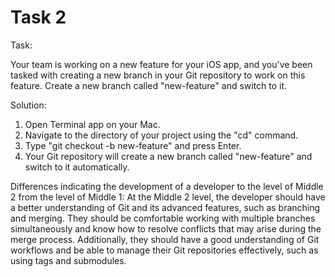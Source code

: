 # Task 2

Task:

Your team is working on a new feature for your iOS app, and you've been tasked
with creating a new branch in your Git repository to work on this feature.
Create a new branch called "new-feature" and switch to it.

Solution:

1. Open Terminal app on your Mac.
2. Navigate to the directory of your project using the "cd" command.
3. Type "git checkout -b new-feature" and press Enter.
4. Your Git repository will create a new branch called "new-feature" and switch
   to it automatically.

Differences indicating the development of a developer to the level of Middle 2
from the level of Middle 1: At the Middle 2 level, the developer should have a
better understanding of Git and its advanced features, such as branching and
merging. They should be comfortable working with multiple branches
simultaneously and know how to resolve conflicts that may arise during the merge
process. Additionally, they should have a good understanding of Git workflows
and be able to manage their Git repositories effectively, such as using tags and
submodules.

